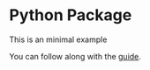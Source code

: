 # Python Package 

This is an minimal example 

You can follow along with the [guide](https://nrempel.com/how-to-publish-a-python-package-to-pypi).
